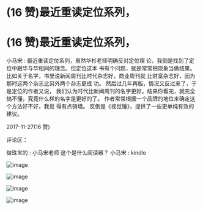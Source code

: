 # (16 赞)最近重读定位系列，

# (16 赞)最近重读定位系列，

小马宋 : 最近重读定位系列，虽然华杉老师明确反对定位理 论，我倒是找到了定位中跟华与华相同的理念。但定位这本 书有个问题，就是常常把现象当做结果。 比如关于名字，书里说新闻周刊比时代杂志好，商业周刊就 比财富杂志好，因为那时这两个杂志比另外两个杂志更成 功。 然后过几年再版，情况又反过来了，于是定位的作者又说， 我们认为时代比新闻周刊的名字更好。结果你看完，就完全 搞不懂，究竟什么样的名字是更好的了。 作者常常根据一个品牌的地位来确定这个方法好不好，我觉 得有点骑墙。 反倒是《视觉锤》，提供了一些更单纯有效的建议。

2017-11-27(16 赞)

评论区：

做珠宝的 : 小马宋老师 这个是什么阅读器？ 小马宋 : kindle

![image](img/Image_015.png)

![image](img/Image_016.png)

![image](img/Image_017.png)

![image](img/Image_018.png)